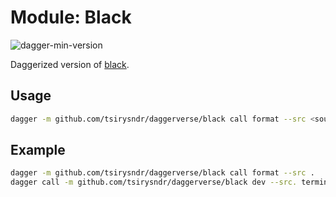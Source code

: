# Module: Black

![dagger-min-version](https://img.shields.io/badge/dagger%20version-v0.9.11-green)

Daggerized version of [black](https://github.com/python/black).

## Usage

```sh
dagger -m github.com/tsirysndr/daggerverse/black call format --src <source>
```

## Example

```sh
dagger -m github.com/tsirysndr/daggerverse/black call format --src .
dagger call -m github.com/tsirysndr/daggerverse/black dev --src. terminal
```
